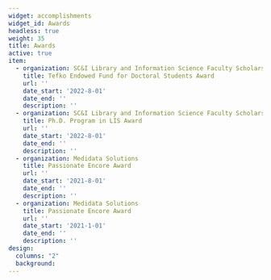 ```yaml
---
widget: accomplishments
widget_id: Awards
headless: true
weight: 35
title: Awards
active: true
item:
  - organization: SC&I Library and Information Science Faculty Scholarship Committee
    title: Tefko Endowed Fund for Doctoral Students Award
    url: ''
    date_start: '2022-8-01'
    date_end: ''
    description: ''
  - organization: SC&I Library and Information Science Faculty Scholarship Committee
    title: Ph.D. Program in LIS Award
    url: ''
    date_start: '2022-8-01'
    date_end: ''
    description: ''
  - organization: Medidata Solutions
    title: Passionate Encore Award
    url: ''
    date_start: '2021-8-01'
    date_end: ''
    description: ''
  - organization: Medidata Solutions
    title: Passionate Encore Award
    url: ''
    date_start: '2021-1-01'
    date_end: ''
    description: ''
design:
  columns: "2"
  background:
---
```

